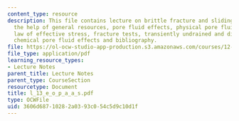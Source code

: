 ```yaml
---
content_type: resource
description: This file contains lecture on brittle fracture and sliding summary with
  the help of general resources, pore fluid effects, physical pore fluid effects,
  law of effective stress, fracture tests, transiently undrained and dilatancy hardening,
  chemical pore fluid effects and bibliography.
file: https://ol-ocw-studio-app-production.s3.amazonaws.com/courses/12-524-mechanical-properties-of-rocks-fall-2005/3606d68710282a0393c054c5d9c10d1f_l_13_e_o_p_a_a_s.pdf
file_type: application/pdf
learning_resource_types:
- Lecture Notes
parent_title: Lecture Notes
parent_type: CourseSection
resourcetype: Document
title: l_13_e_o_p_a_a_s.pdf
type: OCWFile
uid: 3606d687-1028-2a03-93c0-54c5d9c10d1f
---
```

